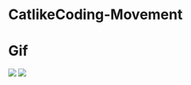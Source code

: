 # CatlikeCoding-Movement

# Gif

![](https://github.com/dendritaDev/CatlikeCoding-Movement/blob/main/camera-boxcast.gif)
![](https://github.com/dendritaDev/CatlikeCoding-Movement/blob/main/climbing-up-down-walls.gif)

